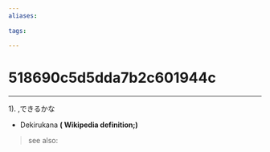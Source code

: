 ```yaml
---
aliases:
    
tags:
    
---
```


# 518690c5d5dda7b2c601944c
---
1).
,できるかな

- Dekirukana
**( Wikipedia definition;)**
> see also: 
            
